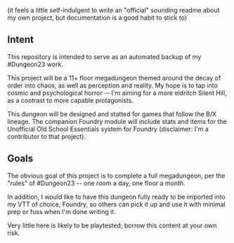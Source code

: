 (it feels a little self-indulgent to write an "official" sounding readme about my own project, but documentation is a good habit to stick to)

## Intent
This repository is intended to serve as an automated backup of my #Dungeon23 work.

This project will be a 11+ floor megadungeon themed around the decay of order into chaos, as well as perception and reality. My hope is to tap into cosmic and psychological horror -- I'm aiming for a more eldritch Silent Hill, as a contrast to more capable protagonists.

This dungeon will be designed and statted for games that follow the B/X lineage. The companion Foundry module will include stats and items for the Unofficial Old School Essentials system for Foundry (disclaimer: I'm a contributor to that project).

## Goals
The obvious goal of this project is to complete a full megadungeon, per the "rules" of #Dungeon23 -- one room a day, one floor a month.

In addition, I would like to have this dungeon fully ready to be imported into my VTT of choice, Foundry, so others can pick it up and use it with minimal prep or fuss when I'm done writing it.

Very little here is likely to be playtested; borrow this content at your own risk.